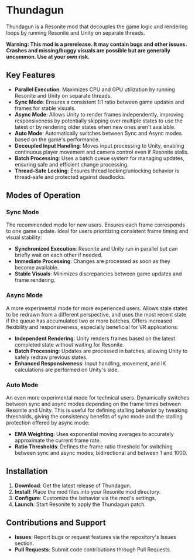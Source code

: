 # Thundagun

Thundagun is a Resonite mod that decouples the game logic and rendering loops by running Resonite and Unity on separate threads.

**Warning: This mod is a prerelease. It may contain bugs and other issues. Crashes and missing/buggy visuals are possible but are generally uncommon. Use at your own risk.**

## Key Features

- **Parallel Execution**: Maximizes CPU and GPU utilization by running Resonite and Unity on separate threads.
- **Sync Mode**: Ensures a consistent 1:1 ratio between game updates and frames for stable visuals.
- **Async Mode**: Allows Unity to render frames independently, improving responsiveness by potentially skipping over multiple states to use the latest or by rendering older states when new ones aren't available.
- **Auto Mode**: Automatically switches between Sync and Async modes based on the game's performance.
- **Decoupled Input Handling**: Moves input processing to Unity, enabling continuous player movement and camera control even if Resonite stalls.
- **Batch Processing**: Uses a batch queue system for managing updates, ensuring safe and efficient change processing.
- **Thread-Safe Locking**: Ensures thread locking/unlocking behavior is thread-safe and protected against deadlocks.

## Modes of Operation

### Sync Mode

The recommended mode for new users. Ensures each frame corresponds to one game update. Ideal for users prioritizing consistent frame timing and visual stability:

- **Synchronized Execution**: Resonite and Unity run in parallel but can briefly wait on each other if needed.
- **Immediate Processing**: Changes are processed as soon as they become available.
- **Stable Visuals**: Minimizes discrepancies between game updates and frame rendering.

### Async Mode

A more experimental mode for more experienced users. Allows stale states to be redrawn from a different perspective, and uses the most recent state if the queue has accumulated two or more batches. Offers increased flexibility and responsiveness, especially beneficial for VR applications:

- **Independent Rendering**: Unity renders frames based on the latest completed state without waiting for Resonite.
- **Batch Processing**: Updates are processed in batches, allowing Unity to safely redraw previous states.
- **Enhanced Responsiveness**: Input handling, movement, and IK calculations are performed on Unity's side.

### Auto Mode

An even more experimental mode for technical users. Dynamically switches between sync and async modes depending on the frame times between Resonite and Unity. This is useful for defining stalling behavior by tweaking thresholds, giving the consistency benefits of sync mode and the stalling protection offered by async mode:

- **EMA Weighting**: Uses exponential moving averages to accurately approximate the current frame rate.
- **Ratio Thresholds**: Defines the frame ratio threshold for switching between sync and async modes; bidirectional and between 1 and 1000.

## Installation

1. **Download**: Get the latest release of Thundagun.
2. **Install**: Place the mod files into your Resonite mod directory.
3. **Configure**: Customize the behavior via the mod's settings.
4. **Launch**: Start Resonite to apply the Thundagun patch.

## Contributions and Support

- **Issues**: Report bugs or request features via the repository's Issues section.
- **Pull Requests**: Submit code contributions through Pull Requests.
